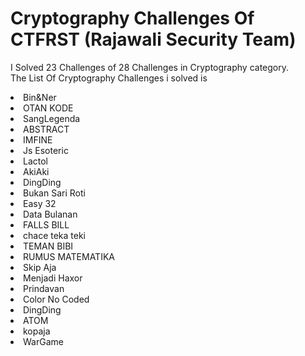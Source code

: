 # Cryptography Challenges Of CTFRST (Rajawali Security Team)

<p> I Solved 23 Challenges of 28 Challenges in Cryptography category. <br> The List Of Cryptography Challenges i solved is </br> </p>

<li> Bin&Ner </li>
<li> OTAN KODE </li>
<li> SangLegenda </li>
<li> ABSTRACT </li>
<li> IMFINE </li>
<li> Js Esoteric </li>
<li> Lactol </li>
<li> AkiAki </li>
<li> DingDing </li>
<li> Bukan Sari Roti </li>
<li> Easy 32 </li>
<li> Data Bulanan </li>
<li> FALLS BILL </li>
<li> chace teka teki </li>
<li> TEMAN BIBI </li>
<li> RUMUS MATEMATIKA </li>
<li> Skip Aja </li>
<li> Menjadi Haxor </li>
<li> Prindavan </li>
<li> Color No Coded </li>
<li> DingDing </li>
<li> ATOM </li>
<li> kopaja </li>
<li> WarGame </li>

